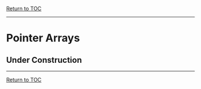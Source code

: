 <a href="https://github.com/CyberTrainingUSAF/05-C-Programming/blob/master/00-Table-of-Contents.md"> Return to TOC </a>

---
# Pointer Arrays

## Under Construction

---
<a href="https://github.com/CyberTrainingUSAF/05-C-Programming/blob/master/11_Pointers_Arrays/10_Multi_Dim_Arrays.md"> Return to TOC </a>
